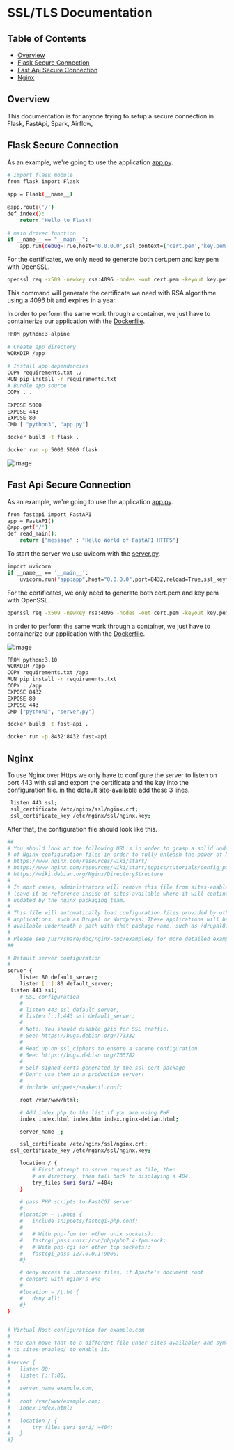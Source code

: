 # SSL/TLS Documentation

## Table of Contents

<!-- toc -->

- [Overview](#overview)
- [Flask Secure Connection](#Flask-Secure-Connection)
- [Fast Api Secure Connection](#Fast-Api-Secure-Connection)
- [Nginx](#Nginx)
<!-- tocstop -->

## Overview
This documentation is for anyone trying to setup a secure connection in Flask, FastApi, Spark, Airflow, 

## Flask Secure Connection
As an example, we're going to use the application [app.py](https://github.com/KubeHawk/SSL/blob/main/Flask/app.py).

```sh
# Import flask module
from flask import Flask
 
app = Flask(__name__)
 
@app.route('/')
def index():
    return 'Hello to Flask!'
 
# main driver function
if __name__ == "__main__":
    app.run(debug=True,host='0.0.0.0',ssl_context=('cert.pem','key.pem'))
```
For the certificates, we only need to generate both cert.pem and key.pem with OpenSSL.

```sh
openssl req -x509 -newkey rsa:4096 -nodes -out cert.pem -keyout key.pem -days 365
```
This command will generate the certificate we need with RSA algorithme using a 4096 bit and expires in a year.

In order to perform the same work through a container, we just have to containerize our application with the [Dockerfile](https://github.com/KubeHawk/SSL/blob/main/Flask/Dockerfile).

```sh
FROM python:3-alpine
 
# Create app directory
WORKDIR /app
 
# Install app dependencies
COPY requirements.txt ./
RUN pip install -r requirements.txt
# Bundle app source
COPY . .
 
EXPOSE 5000
EXPOSE 443
EXPOSE 80
CMD [ "python3", "app.py"]
```

```sh
docker build -t flask .
```
```sh
docker run -p 5000:5000 flask
```

![image](https://github.com/KubeHawk/SSL/assets/75808939/993ce510-a9ab-4028-a1de-61fbbe19ebc7)

## Fast Api Secure Connection
As an example, we're going to use the application [app.py](https://github.com/KubeHawk/SSL/blob/main/Fast-Api/app.py).

```sh
from fastapi import FastAPI
app = FastAPI()
@app.get('/')
def read_main():
    return {"message" : "Hello World of FastAPI HTTPS"}
```
To start the server we use uvicorn with the [server.py](https://github.com/KubeHawk/SSL/blob/main/Fast-Api/server.py).

```sh
import uvicorn
if __name__ == '__main__':
    uvicorn.run("app:app",host="0.0.0.0",port=8432,reload=True,ssl_keyfile="key.pem",ssl_certfile="cert.pem")
```
For the certificates, we only need to generate both cert.pem and key.pem with OpenSSL.

```sh
openssl req -x509 -newkey rsa:4096 -nodes -out cert.pem -keyout key.pem -days 365
```

In order to perform the same work through a container, we just have to containerize our application with the [Dockerfile](https://github.com/KubeHawk/SSL/blob/main/Fast-Api/Dockerfile).

![image](https://github.com/KubeHawk/SSL/assets/75808939/5f49df70-cac7-4a1c-b55a-208979cde00d)

```sh
FROM python:3.10
WORKDIR /app
COPY requirements.txt /app
RUN pip install -r requirements.txt
COPY . /app
EXPOSE 8432
EXPOSE 80
EXPOSE 443
CMD ["python3", "server.py"]
```

```sh
docker build -t fast-api .
```
```sh
docker run -p 8432:8432 fast-api
```

## Nginx

To use Nginx over Https we only have to configure the server to listen on port 443 with ssl and export the certificate and the key into the configuration file.
in the default site-available add these 3 lines.

```sh
 listen 443 ssl;
 ssl_certificate /etc/nginx/ssl/nginx.crt;
 ssl_certificate_key /etc/nginx/ssl/nginx.key;
```
After that, the configuration file should look like this.

```sh
##
# You should look at the following URL's in order to grasp a solid understanding
# of Nginx configuration files in order to fully unleash the power of Nginx.
# https://www.nginx.com/resources/wiki/start/
# https://www.nginx.com/resources/wiki/start/topics/tutorials/config_pitfalls/
# https://wiki.debian.org/Nginx/DirectoryStructure
#
# In most cases, administrators will remove this file from sites-enabled/ and
# leave it as reference inside of sites-available where it will continue to be
# updated by the nginx packaging team.
#
# This file will automatically load configuration files provided by other
# applications, such as Drupal or Wordpress. These applications will be made
# available underneath a path with that package name, such as /drupal8.
#
# Please see /usr/share/doc/nginx-doc/examples/ for more detailed examples.
##

# Default server configuration
#
server {
	listen 80 default_server;
	listen [::]:80 default_server;
 listen 443 ssl;
	# SSL configuration
	#
	# listen 443 ssl default_server;
	# listen [::]:443 ssl default_server;
	#
	# Note: You should disable gzip for SSL traffic.
	# See: https://bugs.debian.org/773332
	#
	# Read up on ssl_ciphers to ensure a secure configuration.
	# See: https://bugs.debian.org/765782
	#
	# Self signed certs generated by the ssl-cert package
	# Don't use them in a production server!
	#
	# include snippets/snakeoil.conf;

	root /var/www/html;

	# Add index.php to the list if you are using PHP
	index index.html index.htm index.nginx-debian.html;

	server_name _;

	ssl_certificate /etc/nginx/ssl/nginx.crt;
 ssl_certificate_key /etc/nginx/ssl/nginx.key;

	location / {
		# First attempt to serve request as file, then
		# as directory, then fall back to displaying a 404.
		try_files $uri $uri/ =404;
	}

	# pass PHP scripts to FastCGI server
	#
	#location ~ \.php$ {
	#	include snippets/fastcgi-php.conf;
	#
	#	# With php-fpm (or other unix sockets):
	#	fastcgi_pass unix:/run/php/php7.4-fpm.sock;
	#	# With php-cgi (or other tcp sockets):
	#	fastcgi_pass 127.0.0.1:9000;
	#}

	# deny access to .htaccess files, if Apache's document root
	# concurs with nginx's one
	#
	#location ~ /\.ht {
	#	deny all;
	#}
}


# Virtual Host configuration for example.com
#
# You can move that to a different file under sites-available/ and symlink that
# to sites-enabled/ to enable it.
#
#server {
#	listen 80;
#	listen [::]:80;
#
#	server_name example.com;
#
#	root /var/www/example.com;
#	index index.html;
#
#	location / {
#		try_files $uri $uri/ =404;
#	}
#}
```
